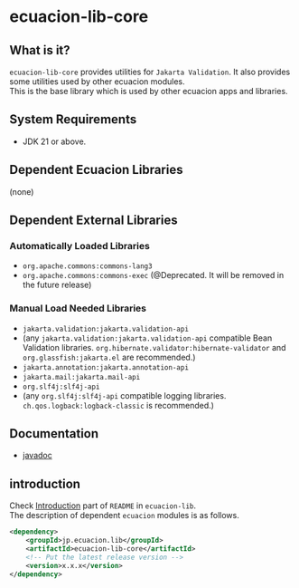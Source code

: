# ecuacion-lib-core

## What is it?

`ecuacion-lib-core` provides utilities for `Jakarta Validation`.
It also provides some utilities used by other ecuacion modules.  
This is the base library which is used by other ecuacion apps and libraries.  

## System Requirements

- JDK 21 or above.

## Dependent Ecuacion Libraries

(none)

## Dependent External Libraries

### Automatically Loaded Libraries

- `org.apache.commons:commons-lang3`
- `org.apache.commons:commons-exec` (@Deprecated. It will be removed in the future release)

### Manual Load Needed Libraries

- `jakarta.validation:jakarta.validation-api`
- (any `jakarta.validation:jakarta.validation-api` compatible Bean Validation libraries. `org.hibernate.validator:hibernate-validator` and `org.glassfish:jakarta.el` are recommended.)
- `jakarta.annotation:jakarta.annotation-api`
- `jakarta.mail:jakarta.mail-api`
- `org.slf4j:slf4j-api`
- (any `org.slf4j:slf4j-api` compatible logging libraries. `ch.qos.logback:logback-classic` is recommended.)

## Documentation

- [javadoc](https://javadoc.ecuacion.jp/apidocs/ecuacion-lib-core/)

## introduction

Check [Introduction](https://github.com/ecuacion-jp/ecuacion-lib) part of `README` in `ecuacion-lib`.  
The description of dependent `ecuacion` modules is as follows.

```xml
<dependency>
    <groupId>jp.ecuacion.lib</groupId>
    <artifactId>ecuacion-lib-core</artifactId>
    <!-- Put the latest release version -->
    <version>x.x.x</version>
</dependency>
```
